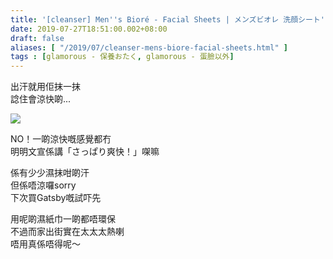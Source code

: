 ```yaml
---
title: '[cleanser] Men''s Bioré - Facial Sheets | メンズビオレ 洗顔シート'
date: 2019-07-27T18:51:00.002+08:00
draft: false
aliases: [ "/2019/07/cleanser-mens-biore-facial-sheets.html" ]
tags : [glamorous - 保養おたく, glamorous - 蛋臉以外]
---
```


出汗就用佢抹一抹  
諗住會涼快啲...  

![](/images/mensbiorefacialsheets.jpg)

NO！一啲涼快嘅感覺都冇  
明明文宣係講「さっぱり爽快！」㗎嘛  
  
係有少少濕抹咁啲汗  
但係唔涼囉sorry  
下次買Gatsby嘅試吓先  
  
用呢啲濕紙巾一啲都唔環保  
不過而家出街實在太太太熱喇  
唔用真係唔得呢～
